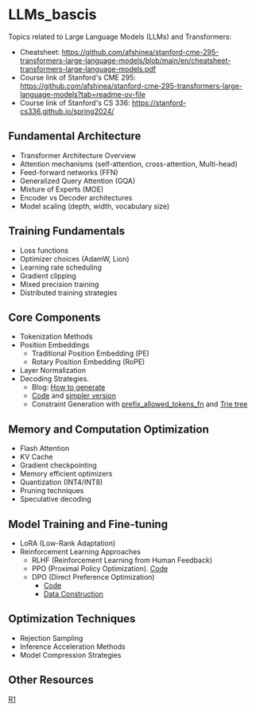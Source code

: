# LLMs_bascis

Topics related to Large Language Models (LLMs) and Transformers:

* Cheatsheet: https://github.com/afshinea/stanford-cme-295-transformers-large-language-models/blob/main/en/cheatsheet-transformers-large-language-models.pdf
* Course link of Stanford's CME 295: [https://github.com/afshinea/stanford-cme-295-transformers-large-language-models?tab=readme-ov-file
](https://cme295.stanford.edu/)
* Course link of Stanford's CS 336: https://stanford-cs336.github.io/spring2024/

## Fundamental Architecture

* Transformer Architecture Overview
* Attention mechanisms (self-attention, cross-attention, Multi-head)
* Feed-forward networks (FFN)
* Generalized Query Attention (GQA)
* Mixture of Experts (MOE)
* Encoder vs Decoder architectures
* Model scaling (depth, width, vocabulary size)

## Training Fundamentals
* Loss functions
* Optimizer choices (AdamW, Lion)
* Learning rate scheduling
* Gradient clipping
* Mixed precision training
* Distributed training strategies

## Core Components

* Tokenization Methods
* Position Embeddings
  + Traditional Position Embedding (PE)
  + Rotary Position Embedding (RoPE)
* Layer Normalization
* Decoding Strategies.
  + Blog: [How to generate](https://huggingface.co/blog/how-to-generate)
  + [Code](https://github.com/huggingface/transformers/blob/c4d4e8bdbd25d9463d41de6398940329c89b7fb6/src/transformers/generation_utils.py#L101) and [simpler version](https://github.com/karpathy/minGPT/blob/master/mingpt/model.py)
  + Constraint Generation with [prefix_allowed_tokens_fn](https://discuss.huggingface.co/t/example-of-prefix-allowed-tokens-fn-while-text-generation/6635) and [Trie tree](https://github.com/facebookresearch/GENRE/blob/main/genre/trie.py)

## Memory and Computation Optimization
* Flash Attention
* KV Cache
* Gradient checkpointing
* Memory efficient optimizers
* Quantization (INT4/INT8)
* Pruning techniques
* Speculative decoding
  
## Model Training and Fine-tuning
* LoRA (Low-Rank Adaptation)
* Reinforcement Learning Approaches
  + RLHF (Reinforcement Learning from Human Feedback)
  + PPO (Proximal Policy Optimization). [Code](https://github.com/deepspeedai/DeepSpeedExamples/blob/master/applications/DeepSpeed-Chat/dschat/rlhf/ppo_trainer.py)
  + DPO (Direct Preference Optimization)
    + [Code](https://github.com/TechxGenus/LightDPO/tree/main)
    +   [Data Construction](https://blog.gopenai.com/build-a-high-quality-dpo-dataset-596a07e574ec) 

## Optimization Techniques

* Rejection Sampling
* Inference Acceleration Methods
* Model Compression Strategies

## Other Resources
[R1](https://github.com/huggingface/open-r1)
  
